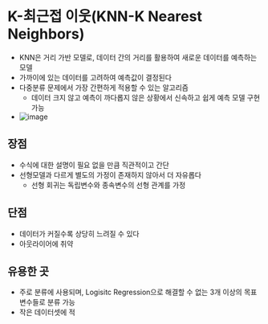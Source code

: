# K-최근접 이웃(KNN-K Nearest Neighbors)
- KNN은 거리 가반 모델로, 데이터 간의 거리를 활용하여 새로운 데이터를 예측하는 모델
- 가까이에 있는 데이터를 고려하여 예측값이 결정된다
- 다중분류 문제에서 가장 간편하게 적용할 수 있는 알고리즘
  - 데이터 크지 않고 예측이 까다롭지 않은 상황에서 신속하고 쉽게 예측 모델 구현 가능
- ![image](https://github.com/user-attachments/assets/aea640aa-6533-4a8d-a5d5-b5f786fbd24e)

## 장점
- 수식에 대한 설명이 필요 없을 만큼 직관적이고 간단
- 선형모델과 다르게 별도의 가정이 존재하지 않아서 더 자유롭다
  - 선형 회귀는 독립변수와 종속변수의 선형 관계를 가정

## 단점
- 데이터가 커질수록 상당히 느려질 수 있다
- 아웃라이어에 취약

## 유용한 곳
- 주로 분류에 사용되며, Logisitc Regression으로 해결할 수 없는 3개 이상의 목표변수들로 분류 가능
- 작은 데이터셋에 적
 
